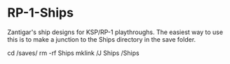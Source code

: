 # RP-1-Ships
Zantigar's ship designs for KSP/RP-1 playthroughs. The easiest way to use this is to make a junction to the
Ships directory in the save folder.

cd <KSP-dir>/saves/<savename>
rm -rf Ships
mklink /J Ships <git-dir>/Ships

